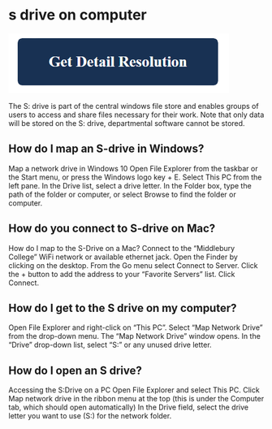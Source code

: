 # s drive on computer

[![s drive on computer](get-detail.png)](https://github.com/softwarete0sting/s.drive.on.computer/)

The S: drive is part of the central windows file store and enables groups of users to access and share files necessary for their work. Note that only data will be stored on the S: drive, departmental software cannot be stored.

## How do I map an S-drive in Windows?

Map a network drive in Windows 10 Open File Explorer from the taskbar or the Start menu, or press the Windows logo key + E. Select This PC from the left pane. In the Drive list, select a drive letter. In the Folder box, type the path of the folder or computer, or select Browse to find the folder or computer.

## How do you connect to S-drive on Mac?

How do I map to the S-Drive on a Mac? Connect to the “Middlebury College” WiFi network or available ethernet jack. Open the Finder by clicking on the desktop. From the Go menu select Connect to Server. Click the + button to add the address to your “Favorite Servers” list. Click Connect.

## How do I get to the S drive on my computer?

Open File Explorer and right-click on “This PC”. Select “Map Network Drive” from the drop-down menu. The “Map Network Drive” window opens. In the “Drive” drop-down list, select “S:” or any unused drive letter.

## How do I open an S drive?

Accessing the S:Drive on a PC Open File Explorer and select This PC. Click Map network drive in the ribbon menu at the top (this is under the Computer tab, which should open automatically) In the Drive field, select the drive letter you want to use (S:\) for the network folder.
